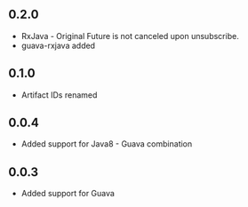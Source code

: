 ## 0.2.0
* RxJava - Original Future is not canceled upon unsubscribe.
* guava-rxjava added

## 0.1.0
* Artifact IDs renamed

## 0.0.4
* Added support for Java8 - Guava combination

## 0.0.3
* Added support for Guava